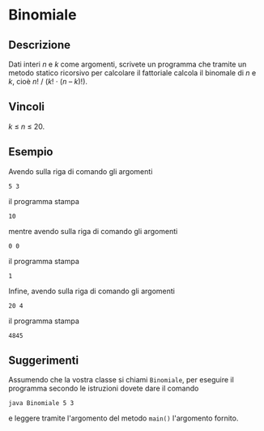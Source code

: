 Binomiale
=========

Descrizione
-----------

Dati interi <var>n</var> e <var>k</var> come argomenti, scrivete un
programma che tramite un metodo statico ricorsivo per calcolare il
fattoriale calcola il binomale di <var>n</var> e <var>k</var>, cioè
<var>n</var>! / (<var>k</var>! · (<var>n</var> – <var>k</var>)!).

Vincoli
-------

<var>k</var> ≤ <var>n</var> ≤ 20.

Esempio
-------

Avendo sulla riga di comando gli argomenti

    5 3

il programma stampa

    10    

mentre avendo sulla riga di comando gli argomenti

    0 0

il programma stampa

    1

Infine, avendo sulla riga di comando gli argomenti

    20 4

il programma stampa

    4845

Suggerimenti
------------

Assumendo che la vostra classe si chiami `Binomiale`, per eseguire il programma
secondo le istruzioni dovete dare il comando

    java Binomiale 5 3

e leggere tramite l'argomento del metodo `main()` l'argomento fornito.
